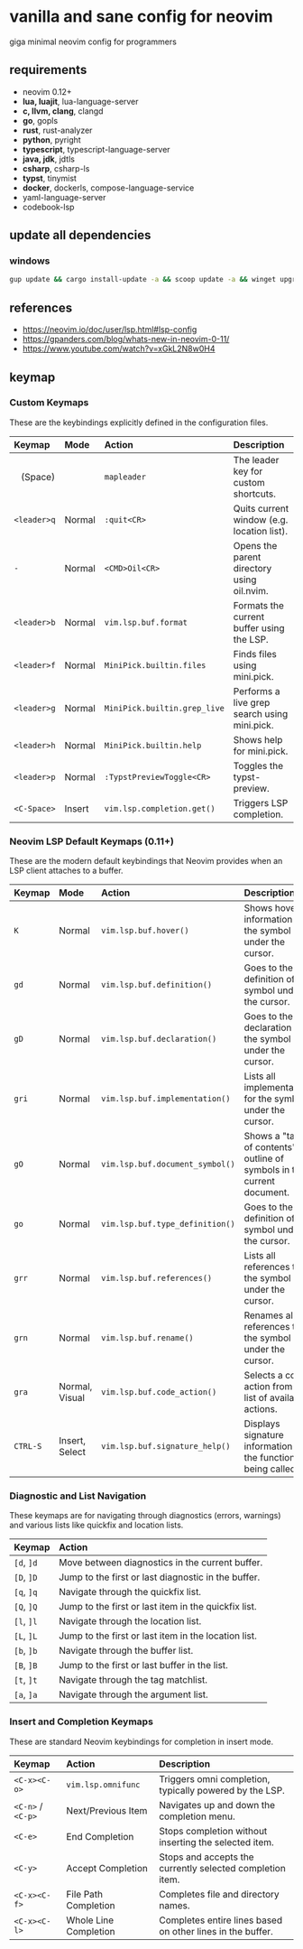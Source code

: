 # vanilla and sane config for neovim

giga minimal neovim config for programmers

## requirements

- neovim 0.12+
- **lua, luajit**, lua-language-server
- **c, llvm, clang**, clangd
- **go**, gopls
- **rust**, rust-analyzer
- **python**, pyright
- **typescript**, typescript-language-server
- **java, jdk**, jdtls
- **csharp**, csharp-ls
- **typst**, tinymist
- **docker**, dockerls, compose-language-service
- yaml-language-server
- codebook-lsp

## update all dependencies

### windows

```bash
gup update && cargo install-update -a && scoop update -a && winget upgrade --all -u
```

## references

- <https://neovim.io/doc/user/lsp.html#lsp-config>
- <https://gpanders.com/blog/whats-new-in-neovim-0-11/>
- <https://www.youtube.com/watch?v=xGkL2N8w0H4>

## keymap

### Custom Keymaps

These are the keybindings explicitly defined in the configuration files.

| Keymap | Mode | Action | Description |
| :--- | :--- | :--- | :--- |
| ` ` (Space) | | `mapleader` | The leader key for custom shortcuts. |
| `<leader>q` | Normal | `:quit<CR>` | Quits current window (e.g. location list). |
| `-` | Normal | `<CMD>Oil<CR>` | Opens the parent directory using oil.nvim. |
| `<leader>b` | Normal | `vim.lsp.buf.format` | Formats the current buffer using the LSP. |
| `<leader>f` | Normal | `MiniPick.builtin.files` | Finds files using mini.pick. |
| `<leader>g` | Normal | `MiniPick.builtin.grep_live` | Performs a live grep search using mini.pick. |
| `<leader>h` | Normal | `MiniPick.builtin.help` | Shows help for mini.pick. |
| `<leader>p` | Normal | `:TypstPreviewToggle<CR>` | Toggles the typst-preview. |
| `<C-Space>` | Insert | `vim.lsp.completion.get()` | Triggers LSP completion. |

### Neovim LSP Default Keymaps (0.11+)

These are the modern default keybindings that Neovim provides when an LSP client attaches to a buffer.

| Keymap | Mode | Action | Description |
| :--- | :--- | :--- | :--- |
| `K` | Normal | `vim.lsp.buf.hover()` | Shows hover information for the symbol under the cursor. |
| `gd` | Normal | `vim.lsp.buf.definition()` | Goes to the definition of the symbol under the cursor. |
| `gD` | Normal | `vim.lsp.buf.declaration()` | Goes to the declaration of the symbol under the cursor. |
| `gri` | Normal | `vim.lsp.buf.implementation()` | Lists all implementations for the symbol under the cursor. |
| `gO` | Normal | `vim.lsp.buf.document_symbol()` | Shows a "table of contents" or outline of symbols in the current document. |
| `go` | Normal | `vim.lsp.buf.type_definition()` | Goes to the type definition of the symbol under the cursor. |
| `grr` | Normal | `vim.lsp.buf.references()` | Lists all references to the symbol under the cursor. |
| `grn` | Normal | `vim.lsp.buf.rename()` | Renames all references to the symbol under the cursor. |
| `gra` | Normal, Visual | `vim.lsp.buf.code_action()` | Selects a code action from a list of available actions. |
| `CTRL-S` | Insert, Select | `vim.lsp.buf.signature_help()` | Displays signature information for the function being called. |

### Diagnostic and List Navigation

These keymaps are for navigating through diagnostics (errors, warnings) and various lists like quickfix and location lists.

| Keymap | Action |
| :--- | :--- |
| `[d`, `]d` | Move between diagnostics in the current buffer. |
| `[D`, `]D` | Jump to the first or last diagnostic in the buffer. |
| `[q`, `]q` | Navigate through the quickfix list. |
| `[Q`, `]Q` | Jump to the first or last item in the quickfix list. |
| `[l`, `]l` | Navigate through the location list. |
| `[L`, `]L` | Jump to the first or last item in the location list. |
| `[b`, `]b` | Navigate through the buffer list. |
| `[B`, `]B` | Jump to the first or last buffer in the list. |
| `[t`, `]t` | Navigate through the tag matchlist. |
| `[a`, `]a` | Navigate through the argument list. |

### Insert and Completion Keymaps

These are standard Neovim keybindings for completion in insert mode.

| Keymap | Action | Description |
| :--- | :--- | :--- |
| `<C-x><C-o>` | `vim.lsp.omnifunc` | Triggers omni completion, typically powered by the LSP. |
| `<C-n>` / `<C-p>` | Next/Previous Item | Navigates up and down the completion menu. |
| `<C-e>` | End Completion | Stops completion without inserting the selected item. |
| `<C-y>` | Accept Completion | Stops and accepts the currently selected completion item. |
| `<C-x><C-f>` | File Path Completion | Completes file and directory names. |
| `<C-x><C-l>` | Whole Line Completion | Completes entire lines based on other lines in the buffer. |
